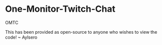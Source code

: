 # One-Monitor-Twitch-Chat
OMTC

This has been provided as open-source to anyone who wishes to view the code!
~ Aylsero
